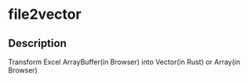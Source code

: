 # file2vector

## Description
Transform Excel ArrayBuffer(in Browser) into Vector(in Rust) or Array(in Browser)
